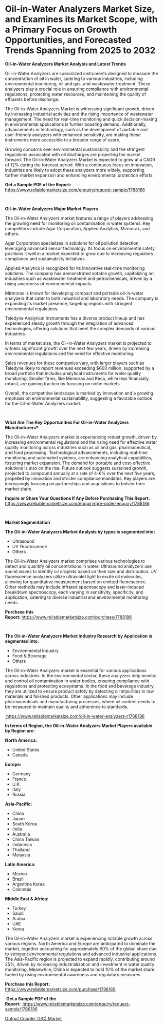 <p><h1>Oil-in-Water Analyzers Market Size, and Examines its Market Scope, with a Primary Focus on Growth Opportunities, and Forecasted Trends Spanning from 2025 to 2032</h1></p><p><strong>Oil-in-Water Analyzers Market Analysis and Latest Trends</strong></p>
<p><p>Oil-in-Water Analyzers are specialized instruments designed to measure the concentration of oil in water, catering to various industries, including environmental monitoring, oil and gas, and wastewater treatment. These analyzers play a crucial role in ensuring compliance with environmental regulations, protecting water resources, and maintaining the quality of effluents before discharge.</p><p>The Oil-in-Water Analyzers Market is witnessing significant growth, driven by increasing industrial activities and the rising importance of wastewater management. The need for real-time monitoring and quick decision-making in environmental applications is further boosting demand. Additionally, advancements in technology, such as the development of portable and user-friendly analyzers with enhanced sensitivity, are making these instruments more accessible to a broader range of users.</p><p>Growing concerns over environmental sustainability and the stringent regulations associated with oil discharges are propelling the market forward. The Oil-in-Water Analyzers Market is expected to grow at a CAGR of 12% during the forecast period. With a continuous focus on innovation, industries are likely to adopt these analyzers more widely, supporting further market expansion and enhancing environmental protection efforts.</p></p>
<p><strong>Get a Sample PDF of the Report:&nbsp;</strong> <a href="https://www.reliablemarketsize.com/enquiry/request-sample/1788186?utm_campaign=2759&utm_medium=2&utm_source=Github&utm_content=ia&utm_term=12042025&utm_id=oil-in-water-analyzers">https://www.reliablemarketsize.com/enquiry/request-sample/1788186</a></p>
<p>&nbsp;</p>
<p><strong>Oil-in-Water Analyzers Major Market Players</strong></p>
<p><p>The Oil-in-Water Analyzers market features a range of players addressing the growing need for monitoring oil contamination in water systems. Key competitors include Agar Corporation, Applied Analytics, Mirmorax, and others. </p><p>Agar Corporation specializes in solutions for oil pollution detection, leveraging advanced sensor technology. Its focus on environmental safety positions it well in a market expected to grow due to increasing regulatory compliance and sustainability initiatives.</p><p>Applied Analytics is recognized for its innovative real-time monitoring solutions. The company has demonstrated notable growth, capitalizing on industries such as wastewater treatment and petrochemicals, driven by a rising awareness of environmental impacts. </p><p>Mirmorax is known for developing compact and portable oil-in-water analyzers that cater to both industrial and laboratory needs. The company is expanding its market presence, targeting regions with stringent environmental regulations.</p><p>Teledyne Analytical Instruments has a diverse product lineup and has experienced steady growth through the integration of advanced technologies, offering solutions that meet the complex demands of various industries.  </p><p>In terms of market size, the Oil-in-Water Analyzers market is projected to witness significant growth over the next few years, driven by increasing environmental regulations and the need for effective monitoring. </p><p>Sales revenues for these companies vary, with larger players such as Teledyne likely to report revenues exceeding $600 million, supported by a broad portfolio that includes analytical instruments for water quality monitoring. Smaller firms, like Mirmorax and Keco, while less financially robust, are gaining traction by focusing on niche markets.</p><p>Overall, the competitive landscape is marked by innovation and a growing emphasis on environmental sustainability, suggesting a favorable outlook for the Oil-in-Water Analyzers market.</p></p>
<p>&nbsp;</p>
<p><strong>What Are The Key Opportunities For Oil-in-Water Analyzers Manufacturers?</strong></p>
<p><p>The Oil-in-Water Analyzers market is experiencing robust growth, driven by increasing environmental regulations and the rising need for effective water quality monitoring across industries such as oil and gas, pharmaceutical, and food processing. Technological advancements, including real-time monitoring and automated systems, are enhancing analytical capabilities, fostering market expansion. The demand for portable and cost-effective solutions is also on the rise. Future outlook suggests sustained growth, projected to compound annually at a rate of 4-6% over the next five years, propelled by innovation and stricter compliance mandates. Key players are increasingly focusing on partnerships and acquisitions to bolster their market share.</p></p>
<p><strong>Inquire or Share Your Questions If Any Before Purchasing This Report:</strong> <a href="https://www.reliablemarketsize.com/enquiry/pre-order-enquiry/1788186?utm_campaign=2759&utm_medium=2&utm_source=Github&utm_content=ia&utm_term=12042025&utm_id=oil-in-water-analyzers">https://www.reliablemarketsize.com/enquiry/pre-order-enquiry/1788186</a></p>
<p>&nbsp;</p>
<p><strong>Market Segmentation</strong></p>
<p><strong>The Oil-in-Water Analyzers Market Analysis by types is segmented into:</strong></p>
<p><ul><li>Ultrasound</li><li>UV Fluorescence</li><li>Others</li></ul></p>
<p><p>The Oil-in-Water Analyzers market comprises various technologies to detect and quantify oil concentrations in water. Ultrasound analyzers use sound waves to identify oil droplets based on their size and distribution. UV fluorescence analyzers utilize ultraviolet light to excite oil molecules, allowing for quantitative measurement based on emitted fluorescence. Other methods may include infrared spectroscopy and laser-induced breakdown spectroscopy, each varying in sensitivity, specificity, and application, catering to diverse industrial and environmental monitoring needs.</p></p>
<p><strong>Purchase this Report:&nbsp;</strong><a href="https://www.reliablemarketsize.com/purchase/1788186?utm_campaign=2759&utm_medium=2&utm_source=Github&utm_content=ia&utm_term=12042025&utm_id=oil-in-water-analyzers">https://www.reliablemarketsize.com/purchase/1788186</a></p>
<p>&nbsp;</p>
<p><strong>The Oil-in-Water Analyzers Market Industry Research by Application is segmented into:</strong></p>
<p><ul><li>Environmental Industry</li><li>Food & Beverage</li><li>Others</li></ul></p>
<p><p>The Oil-in-Water Analyzers market is essential for various applications across industries. In the environmental sector, these analyzers help monitor and control oil contamination in water bodies, ensuring compliance with regulations and protecting ecosystems. In the food and beverage industry, they are utilized to ensure product safety by detecting oil impurities in raw materials and finished products. Other applications may include pharmaceuticals and manufacturing processes, where oil content needs to be measured to maintain quality and adherence to standards.</p></p>
<p><a href="https://www.reliablemarketsize.com/oil-in-water-analyzers-r1788186?utm_campaign=2759&utm_medium=2&utm_source=Github&utm_content=ia&utm_term=12042025&utm_id=oil-in-water-analyzers">&nbsp;https://www.reliablemarketsize.com/oil-in-water-analyzers-r1788186</a></p>
<p><strong>In terms of Region, the Oil-in-Water Analyzers Market Players available by Region are:</strong></p>
<p>
    <p> <strong> North America: </strong>
        <ul>
            <li>United States</li>
            <li>Canada</li>
        </ul>
        </p> 
    <p> <strong> Europe: </strong>
        <ul>
            <li>Germany</li>
            <li>France</li>
            <li>U.K.</li>
            <li>Italy</li>
            <li>Russia</li>
        </ul>
        </p> 
    <p> <strong> Asia-Pacific: </strong>
        <ul>
            <li>China</li>
            <li>Japan</li>
            <li>South Korea</li>
            <li>India</li>
            <li>Australia</li>
            <li>China Taiwan</li>
            <li>Indonesia</li>
            <li>Thailand</li>
            <li>Malaysia</li>
        </ul>
        </p> 
    <p> <strong> Latin America: </strong>
        <ul>
            <li>Mexico</li>
            <li>Brazil</li>
            <li>Argentina Korea</li>
            <li>Colombia</li>
        </ul>
        </p> 
    <p> <strong> Middle East & Africa: </strong>
        <ul>
            <li>Turkey</li>
            <li>Saudi</li>
            <li>Arabia</li>
            <li>UAE</li>
            <li>Korea</li>
        </ul>
    </p>
    </p>
<p><p>The Oil-in-Water Analyzers market is experiencing notable growth across various regions. North America and Europe are anticipated to dominate the market, together accounting for approximately 60% of the global share due to stringent environmental regulations and advanced industrial applications. The Asia-Pacific region is projected to expand rapidly, contributing around 25%, driven by increasing industrialization and investment in water quality monitoring. Meanwhile, China is expected to hold 10% of the market share, fueled by rising environmental awareness and regulatory measures.</p></p>
<p><strong>Purchase this Report: </strong><a href="https://www.reliablemarketsize.com/purchase/1788186?utm_campaign=2759&utm_medium=2&utm_source=Github&utm_content=ia&utm_term=12042025&utm_id=oil-in-water-analyzers">https://www.reliablemarketsize.com/purchase/1788186</a></p>
<p>&nbsp;<strong>Get a Sample PDF of the Report:&nbsp;&nbsp;</strong><a href="https://www.reliablemarketsize.com/enquiry/request-sample/1788186?utm_campaign=2759&utm_medium=2&utm_source=Github&utm_content=ia&utm_term=12042025&utm_id=oil-in-water-analyzers">https://www.reliablemarketsize.com/enquiry/request-sample/1788186</a></p>
<p><strong></strong></p>
<p><p><a href="https://github.com/OlenFleming68/Market-Research-Report-List-1/blob/main/output-coupler-oc-market.md?utm_campaign=2759&utm_medium=2&utm_source=Github&utm_content=ia&utm_term=12042025&utm_id=oil-in-water-analyzers">Output Coupler (OC) Market</a></p></p>